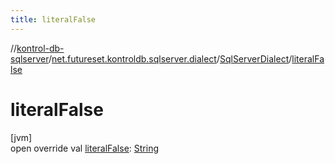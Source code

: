 ```yaml
---
title: literalFalse
---
```

//[kontrol-db-sqlserver](../../../index.html)/[net.futureset.kontroldb.sqlserver.dialect](../index.html)/[SqlServerDialect](index.html)/[literalFalse](literal-false.html)



# literalFalse



[jvm]\
open override val [literalFalse](literal-false.html): [String](https://kotlinlang.org/api/latest/jvm/stdlib/kotlin/-string/index.html)




